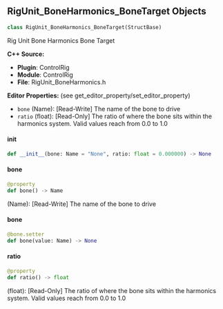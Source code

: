 ## RigUnit_BoneHarmonics_BoneTarget Objects

```python
class RigUnit_BoneHarmonics_BoneTarget(StructBase)
```

Rig Unit Bone Harmonics Bone Target

**C++ Source:**

- **Plugin**: ControlRig
- **Module**: ControlRig
- **File**: RigUnit_BoneHarmonics.h

**Editor Properties:** (see get_editor_property/set_editor_property)

- ``bone`` (Name):  [Read-Write] The name of the bone to drive
- ``ratio`` (float):  [Read-Only] The ratio of where the bone sits within the harmonics system.
  Valid values reach from 0.0 to 1.0

<a id="unreal.RigUnit_BoneHarmonics_BoneTarget.__init__"></a>

#### __init__

```python
def __init__(bone: Name = "None", ratio: float = 0.000000) -> None
```

<a id="unreal.RigUnit_BoneHarmonics_BoneTarget.bone"></a>

#### bone

```python
@property
def bone() -> Name
```

(Name):  [Read-Write] The name of the bone to drive

<a id="unreal.RigUnit_BoneHarmonics_BoneTarget.bone"></a>

#### bone

```python
@bone.setter
def bone(value: Name) -> None
```

<a id="unreal.RigUnit_BoneHarmonics_BoneTarget.ratio"></a>

#### ratio

```python
@property
def ratio() -> float
```

(float):  [Read-Only] The ratio of where the bone sits within the harmonics system.
Valid values reach from 0.0 to 1.0

<a id="unreal.RigUnit_Harmonics_TargetItem"></a>